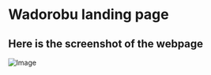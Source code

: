 # Wadorobu landing page

## Here is the screenshot of the webpage

![Image](https://github.com/zahiruddinzainal/wadorobu_web/blob/master/screenshots/wadorobu_screenshot.gif)
